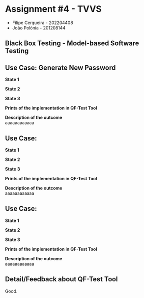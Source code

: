 # Assignment #4 - TVVS


- Filipe Cerqueira - 202204408
- João Polónia - 201208144

## Black Box Testing - Model-based Software Testing

## **Use Case:** Generate New Password

**State 1**  

**State 2**  

**State 3**  

**Prints of the implementation in QF-Test Tool**  
![]()  

**Description of the outcome**  
aaaaaaaaaaaa

## **Use Case:** 

**State 1**

**State 2**

**State 3**

**Prints of the implementation in QF-Test Tool**  
![]()

**Description of the outcome**  
aaaaaaaaaaaa

## **Use Case:**

**State 1**

**State 2**

**State 3**

**Prints of the implementation in QF-Test Tool**  
![]()

**Description of the outcome**  
aaaaaaaaaaaa

## Detail/Feedback about QF-Test Tool
Good.

